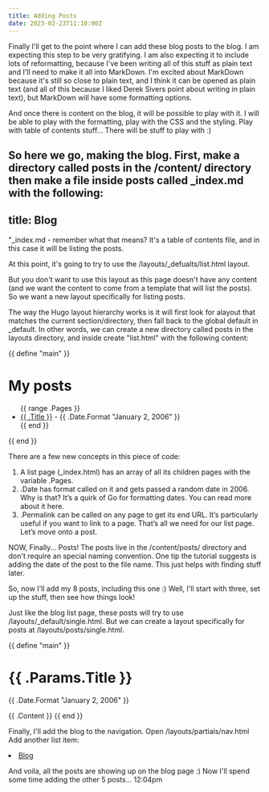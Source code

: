 ```yaml
---
title: Adding Posts
date: 2023-02-23T11:10:00Z
---
```


Finally I'll get to the point where I can add these blog posts to the blog.
I am expecting this step to be very gratifying.
I am also expecting it to include lots of reformatting, because I've been writing all of this stuff as plain text and I'll need to make it all into MarkDown.
I'm excited about MarkDown because it's still so close to plain text, and I think it can be opened as plain text (and all of this because I liked Derek Sivers point about writing in plain text), but MarkDown will have some formatting options.

And once there is content on the blog, it will be possible to play with it.
I will be able to play with the formatting, play with the CSS and the styling.
Play with table of contents stuff...
There will be stuff to play with :)

So here we go, making the blog.
First, make a directory called posts in the /content/ directory
then make a file inside posts called _index.md with the following:
---
title: Blog
---

"_index.md - remember what that means? 
It's a table of contents file, and in this case it will be listing the posts.

At this point, it's going to try to use the /layouts/_defualts/list.html layout.

But you don't want to use this layout as this page doesn't have any content (and we want the content to come from a template that will list the posts).
So we want a new layout specifically for listing posts.

The way the Hugo layout hierarchy works is it will first look for alayout that matches the current section/directory, then fall back to the global default in _default.
In other words, we can create a new directory called posts in the layouts directory, and inside create "list.html" with the following content:

{{ define "main" }}
  <h1>My posts</h1>
  <ul>
  {{ range .Pages }}
    <li>
      <a href="{{ .Permalink }}">{{ .Title }}</a> - {{ .Date.Format "January 2, 2006" }}
    </li>
  {{ end }}
  </ul>
{{ end }}

There are a few new concepts in this piece of code:
1. A list page (_index.html) has an array of all its children pages with the variable .Pages.
2. .Date has format called on it and gets passed a random date in 2006. Why is that? It’s a quirk of Go for formatting dates. You can read more about it here.
3. .Permalink can be called on any page to get its end URL. It’s particularly useful if you want to link to a page.
That’s all we need for our list page. Let’s move onto a post.

NOW, Finally... Posts!
The posts live in the /content/posts/ directory and don't require an special naming convention.
One tip the tutorial suggests is adding the date of the post to the file name.
This just helps with finding stuff later.

So, now I'll add my 8 posts, including this one :)
Well, I'll start with three, set up the stuff, then see how things look!

Just like the blog list page, these posts will try to use /layouts/_default/single.html.
But we can create a layout specifically for posts at /layouts/posts/single.html.

{{ define "main" }}
  <h1>{{ .Params.Title }}</h1>
  <p>{{ .Date.Format "January 2, 2006" }}</p>
  {{ .Content }}
{{ end }}

Finally, I'll add the blog to the navigation.
Open /layouts/partials/nav.html
Add another list item:
<li><a href="/posts/">Blog</a></li>

And voila, all the posts are showing up on the blog page :)
Now I'll spend some time adding the other 5 posts...
12:04pm
